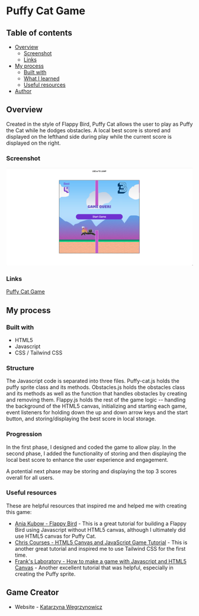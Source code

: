 # Puffy Cat Game

## Table of contents

- [Overview](#overview)
  - [Screenshot](#screenshot)
  - [Links](#links)
- [My process](#my-process)
  - [Built with](#built-with)
  - [What I learned](#what-i-learned)
  - [Useful resources](#useful-resources)
- [Author](#author)


## Overview

Created in the style of Flappy Bird, Puffy Cat allows the user to play as Puffy the Cat while he dodges obstacles. A local best score is stored and displayed on the lefthand side during play while the current score is displayed on the right.

### Screenshot

![](/images/puffy-cat-screenshot.png)

### Links
[Puffy Cat Game](https://katarzyna-kw.github.io/puffy-cat-game/)

## My process

### Built with

- HTML5
- Javascript
- CSS / Tailwind CSS

### Structure

The Javascript code is separated into three files. Puffy-cat.js holds the puffy sprite class and its methods. Obstacles.js holds the obstacles class and its methods as well as the function that handles obstacles by creating and removing them. Flappy.js holds the rest of the game logic --  handling the background of the HTML5 canvas, initializing and starting each game, event listeners for holding down the up and down arrow keys and the start button, and storing/displaying the best score in local storage.  

### Progression

In the first phase, I designed and coded the game to allow play. In the second phase, I added the functionality of storing and then displaying the local best score to enhance the user experience and engagement. 

A potential next phase may be storing and displaying the top 3 scores overall for all users.

### Useful resources

These are helpful resources that inspired me and helped me with creating this game:

- [Ania Kubow - Flappy Bird](https://www.youtube.com/watch?v=gxHcW84izz0) - This is a great tutorial for building a Flappy Bird using Javascript without HTML5 canvas, although I ultimately did use HTML5 canvas for Puffy Cat.
- [Chris Courses - HTML5 Canvas and JavaScript Game Tutorial](https://www.youtube.com/watch?v=eI9idPTT0c4) - This is another great tutorial and inspired me to use Tailwind CSS for the first time.
- [Frank's Laboratory - How to make a game with Javascript and HTML5 Canvas](https://www.youtube.com/watch?v=EYf_JwzwTlQ) - Another excellent tutorial that was helpful, especially in creating the Puffy sprite.


## Game Creator

- Website - [Katarzyna Wegrzynowicz](https://katarzyna-kw.github.io/portfolio-website/)
